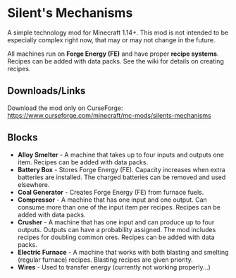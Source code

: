 # Silent's Mechanisms

A simple technology mod for Minecraft 1.14+. This mod is not intended to be especially complex right now, that may or may not change in the future.

All machines run on **Forge Energy (FE)** and have proper **recipe systems**. Recipes can be added with data packs. See the wiki for details on creating recipes.

## Downloads/Links

Download the mod only on CurseForge: https://www.curseforge.com/minecraft/mc-mods/silents-mechanisms

## Blocks

- **Alloy Smelter** - A machine that takes up to four inputs and outputs one item. Recipes can be added with data packs.
- **Battery Box** - Stores Forge Energy (FE). Capacity increases when extra batteries are installed. The charged batteries can be removed and used elsewhere.
- **Coal Generator** - Creates Forge Energy (FE) from furnace fuels.
- **Compressor** - A machine that has one input and one output. Can consume more than one of the input item per recipes. Recipes can be added with data packs.
- **Crusher** - A machine that has one input and can produce up to four outputs. Outputs can have a probability assigned. The mod includes recipes for doubling common ores. Recipes can be added with data packs.
- **Electric Furnace** - A machine that works with both blasting and smelting (regular furnace) recipes. Blasting recipes are given priority.
- **Wires** - Used to transfer energy (currently not working properly...)
